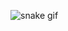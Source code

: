 

![snake gif](https://github.com/arkostaa/arkostaa/blob/output/github-contribution-grid-snake.gif)
